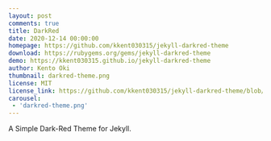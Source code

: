 ```yaml
---
layout: post
comments: true
title: DarkRed
date: 2020-12-14 00:00:00
homepage: https://github.com/kkent030315/jekyll-darkred-theme
download: https://rubygems.org/gems/jekyll-darkred-theme
demo: https://kkent030315.github.io/jekyll-darkred-theme
author: Kento Oki
thumbnail: darkred-theme.png
license: MIT
license_link: https://github.com/kkent030315/jekyll-darkred-theme/blob/main/LICENSE
carousel:
 - 'darkred-theme.png'
---
```


A Simple Dark-Red Theme for Jekyll.
